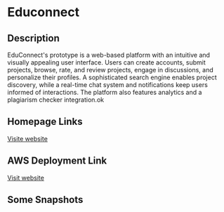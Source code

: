 # Educonnect

## Description

EduConnect's prototype is a web-based platform with an intuitive
and visually appealing user interface. Users can create accounts,
submit projects, browse, rate, and review projects, engage in
discussions, and personalize their profiles. A sophisticated search
engine enables project discovery, while a real-time chat system
and notifications keep users informed of interactions. The
platform also features analytics and a plagiarism checker
integration.ok

## Homepage Links

[Visite website](https://ankit-dsu.github.io/SIH-PROD// "LCO")

## AWS Deployment Link

[Visit website](http://34.235.148.5/ "LCO")

## Some Snapshots
